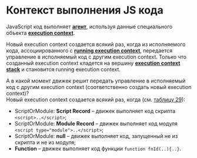 # Контекст выполнения JS кода

JavaScript код выполняет [**агент**](https://tinyurl.com/2p8ptahb), используя данные специального объекта [**execution context**](https://tinyurl.com/se74cyxu).

Новый execution context создается всякий раз, когда из исполняемого кода, ассоциированного с [**running execution context**](https://tinyurl.com/4fb79dy8), передается управление в исполняемый код с другим execution context. Только что созданный execution context кладется на вершину [**execution context stack**](https://tinyurl.com/2p8hxsdn) и становится running execution context.

А в какой момент движек решит передать управление в исполняемый код с другим execution context (соответственно создать новый execution context)?  
Новый execution context создается всякий раз, когда (см. [таблицу 29](https://tinyurl.com/2p96vb7a)):

- ScriptOrModule: **Script Record** – движек выполняет код скрипта `<script>..</script>`;
- ScriptOrModule: **Module Record** – движек выполняет код модуля `<script type="module">..</script>`;
- ScriptOrModule: **null** – движек выполняет код, запущенный не из скрипта и не из модуля;
- **Function** – движек выполняет код функции `function fnId(..){..}`.



